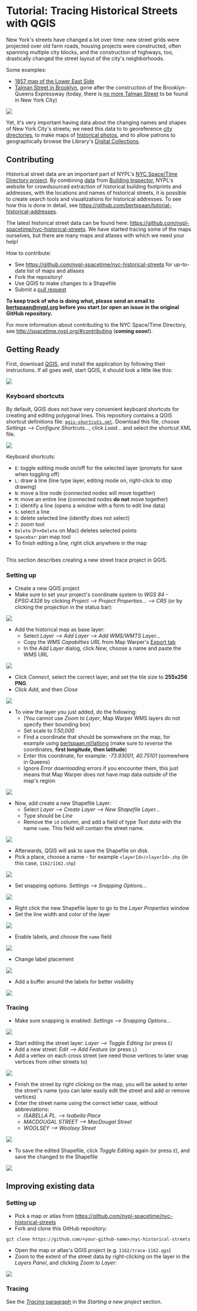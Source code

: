 # Tutorial: Tracing Historical Streets with QGIS

New York's streets have changed a lot over time: new street grids were projected over old farm roads, housing projects were constructed, often spanning multiple city blocks, and the construction of highways, too, drastically changed the street layout of the city's neighborhoods.

Some examples:

- [1857 map of the Lower East Side](http://maps.nypl.org/warper/maps/7135#Preview_tab)
- [Talman Street in Brooklyn](http://maps.nypl.org/warper/maps/19260#Preview_tab), gone after the construction of the Brooklyn-Queens Expressway (today, there is [no more Talman Street](https://www.openstreetmap.org/search?query=talman%20street%2C%20brooklyn#map=17/41.52250/-72.07183) to be found in New York City)

[![](images/talman-street.jpg)](https://digitalcollections.nypl.org/items/510d47d9-4f8c-a3d9-e040-e00a18064a99)

Yet, it's very important having data about the changing names and shapes of New York City's streets; we need this data to to georeference [city directories](https://digitalcollections.nypl.org/items/3ec3e000-5298-0134-997b-00505686a51c#/?uuid=4223d090-5298-0134-198a-00505686a51c), to make maps of [historical photos](https://www.oldnyc.org/), and to allow patrons to geographically browse the Library's [Digital Collections](https://digitalcollections.nypl.org/).

## Contributing

Historical street data are an important part of NYPL's [NYC Space/Time Directory project](http://spacetime.nypl.org/). By combining [data](http://buildinginspector.nypl.org/data) from [Building Inspector](http://buildinginspector.nypl.org/), NYPL's website for crowdsourced extraction of historical building footprints and addresses, with the locations and names of historical streets, it is possible to create search tools and visualizations for historical addresses. To see how this is done in detail, see https://github.com/bertspaan/tutorial-historical-addresses.

The latest historical street data can be found here: https://github.com/nypl-spacetime/nyc-historical-streets. We have started tracing some of the maps ourselves, but there are many maps and atlases with which we need your help!

How to contribute:

- See https://github.com/nypl-spacetime/nyc-historical-streets for up-to-date list of maps and atlases
- Fork the repository!
- Use QGIS to make changes to a Shapefile
- Submit a [pull request](https://help.github.com/articles/about-pull-requests/)

__To keep track of who is doing what, please send an email to bertspaan@nypl.org before you start (or open an issue in the original GitHub repository.__

For more information about contributing to the NYC Space/Time Directory, see http://spacetime.nypl.org/#contributing (__coming soon!__).

## Getting Ready

First, download [QGIS](http://www.qgis.org/en/site/forusers/download.html), and install the application by following their instructions. If all goes well, start QGIS, it should look a little like this:

![](images/qgis.png)

### Keyboard shortcuts

By default, QGIS does not have very convenient keyboard shortcuts for creating and editing polygonal lines. This repository contains a QGIS shortcut definitions file: [`qgis-shortcuts.xml`](qgis-shortcuts.xml). Download this file, choose _Settings ⟶ Configure Shortcuts..._, click _Load..._ and select the shortcut XML file.

![](images/configure-shortcuts.png)

Keyboard shortcuts:

- `E`: toggle editing mode on/off for the selected layer (prompts for save when toggling off)
- `L`: draw a line (line type layer, editing mode on, right-click to stop drawing)
- `N`: move a line node (connected nodes will move together)
- `M`: move an entire line (connected nodes **do not** move together)
- `I`: identify a line (opens a window with a form to edit line data)
- `S`: select a line
- `D`: delete selected line (identify does not select)
- `Z`: zoom tool
- `Delete` (`Fn+Delete` on Mac) deletes selected points
- `Spacebar`: pan map tool
- To finish editing a line, right click anywhere in the map

##

This section describes creating a new street trace project in QGIS.

### Setting up

- Create a new QGIS project
- Make sure to set your project's coordinate system to _WGS 84 - EPSG:4326_ by clicking _Project ⟶ Project Properties... ⟶ CRS_ (or by clicking the projection in the status bar):

![](images/epsg4326.png)

- Add the historical map as base layer:
  - Select _Layer ⟶ Add Layer ⟶ Add WMS/WMTS Layer..._
  - Copy the _WMS Capabilties URL_ from Map Warper's [Export tab](http://maps.nypl.org/warper/layers/1162#Export_tab)
  - In the _Add Layer_ dialog, click _New_, choose a name and paste the WMS URL

![](images/add-layer.png)

  - Click _Connect_, select the correct layer, and set the tile size to __255x256 PNG__.
  - Click _Add_, and then _Close_

![](images/add-layer-2.png)

  - To view the layer you just added, do the following:
    - (You cannot use _Zoom to Layer_, Map Warper WMS layers do not specify their bounding box)
    - Set scale to _1:50,000_
    - Find a coordinate that should be somewhere on the map, for example using [bertspaan.nl/latlong](http://bertspaan.nl/latlong#13/40.7586/-73.9361&template=longlat) (make sure to _reverse_ the coordinates, __first longitude, then latitude__)
    - Enter this coordinate, for example: _-73.93001, 40.75101_ (somewhere in Queens)
    - Ignore _Error downloading_ errors if you encounter them, this just means that Map Warper does not have map data outside of the map's region

![](images/coordinate-scale.png)

- Now, add create a new Shapefile Layer:
  - Select _Layer ⟶ Create Layer ⟶ New Shapefile Layer..._
  - Type should be _Line_
  - Remove the `id` column, and add a field of type _Text data_ with the name `name`. This field will contain the street name.

![](images/new-shapefile.png)

  - Afterwards, QGIS will ask to save the Shapefile on disk.
  - Pick a place, choose a name - for example `<layerId>/<layerId>.shp` (in this case, `1162/1162.shp`)

![](images/save-shapefile.png)

- Set snapping options: _Settings ⟶ Snapping Options..._

![](images/snapping.png)

- Right click the new Shapefile layer to go to the _Layer Properties_ window
- Set the line width and color of the layer

![](images/line-width.png)

- Enable labels, and choose the `name` field

![](images/labels.png)

- Change label placement

![](images/placement.png)

- Add a buffer around the labels for better visibility

![](images/text-buffer.png)

### Tracing

- Make sure snapping is enabled: _Settings ⟶ Snapping Options..._

![](images/snapping.png)

- Start editing the street layer: _Layer ⟶ Toggle Editing_ (or press `E`)
- Add a new street: _Edit ⟶ Add Feature_ (or press `L`)
- Add a vertex on each cross street (we need those vertices to later snap vertices from other streets to)

![](images/vertex-snap.gif)

- Finish the street by right clicking on the map, you will be asked to enter the street's name (you can later easily edit the street and add or remove vertices)
- Enter the street name using the correct letter case, without abbreviations:
  - _ISABELLA PL. ⟶ Isabella Place_
  - _MACDOUGAL STREET ⟶ MacDougal Street_
  - _WOOLSEY ⟶ Woolsey Street_

![](images/street-name.png)

- To save the edited Shapefile, click _Toggle Editing_ again (or press `E`), and save the changed to the Shapefile

![](images/example.png)

## Improving existing data

### Setting up

- Pick a map or atlas from https://github.com/nypl-spacetime/nyc-historical-streets
- Fork and clone this GitHub repository:

```
git clone https://github.com/<your-github-name>/nyc-historical-streets
```

- Open the map or atlas's QGIS project (e.g. `1162/trace-1162.qgs`)
- Zoom to the extent of the street data by right-clicking on the layer in the _Layers Panel_, and clicking _Zoom to Layer_:

![](images/zoom-to-layer.png)

### Tracing

See the [_Tracing_ paragraph](https://github.com/nypl-spacetime/qgis-trace-tutorial#tracing) in the _Starting a new project_ section.
